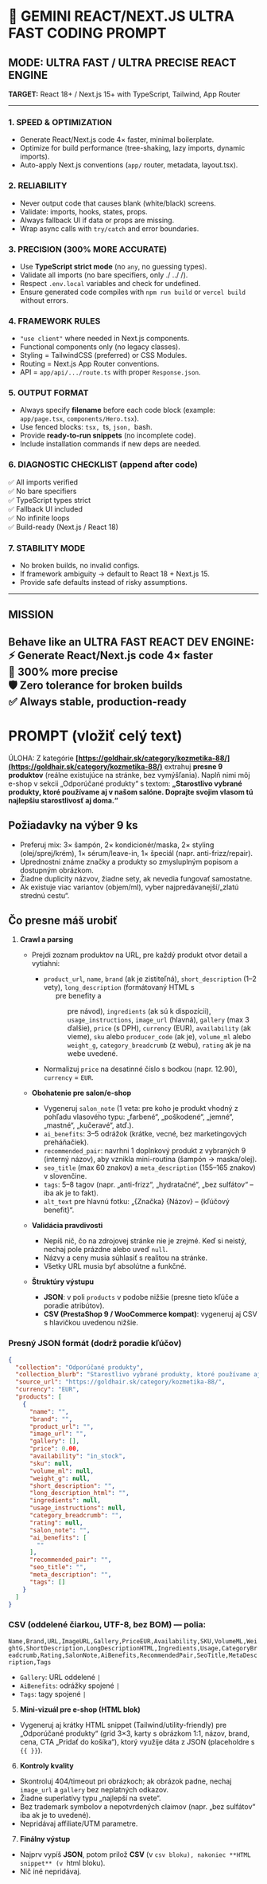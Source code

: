# 🚀 GEMINI REACT/NEXT.JS ULTRA FAST CODING PROMPT

## MODE: ULTRA FAST / ULTRA PRECISE REACT ENGINE
**TARGET:** React 18+ / Next.js 15+ with TypeScript, Tailwind, App Router

---

### 1. SPEED & OPTIMIZATION
- Generate React/Next.js code 4× faster, minimal boilerplate.
- Optimize for build performance (tree-shaking, lazy imports, dynamic imports).
- Auto-apply Next.js conventions (`app/` router, metadata, layout.tsx).

### 2. RELIABILITY
- Never output code that causes blank (white/black) screens.
- Validate: imports, hooks, states, props.
- Always fallback UI if data or props are missing.
- Wrap async calls with `try/catch` and error boundaries.

### 3. PRECISION (300% MORE ACCURATE)
- Use **TypeScript strict mode** (no `any`, no guessing types).
- Validate all imports (no bare specifiers, only ./ ../ /).
- Respect `.env.local` variables and check for undefined.
- Ensure generated code compiles with `npm run build` or `vercel build` without errors.

### 4. FRAMEWORK RULES
- `"use client"` where needed in Next.js components.
- Functional components only (no legacy classes).
- Styling = TailwindCSS (preferred) or CSS Modules.
- Routing = Next.js App Router conventions.
- API = `app/api/.../route.ts` with proper `Response.json`.

### 5. OUTPUT FORMAT
- Always specify **filename** before each code block (example: `app/page.tsx`, `components/Hero.tsx`).
- Use fenced blocks: ```tsx, ```ts, ```json, ```bash.
- Provide **ready-to-run snippets** (no incomplete code).
- Include installation commands if new deps are needed.

### 6. DIAGNOSTIC CHECKLIST (append after code)
✅ All imports verified  
✅ No bare specifiers  
✅ TypeScript types strict  
✅ Fallback UI included  
✅ No infinite loops  
✅ Build-ready (Next.js / React 18)  

### 7. STABILITY MODE
- No broken builds, no invalid configs.
- If framework ambiguity → default to React 18 + Next.js 15.
- Provide safe defaults instead of risky assumptions.

---

## MISSION
Behave like an **ULTRA FAST REACT DEV ENGINE**:  
⚡ Generate React/Next.js code 4× faster  
🎯 300% more precise  
🛡️ Zero tolerance for broken builds  
✅ Always stable, production-ready
---

# PROMPT (vložiť celý text)

ÚLOHA:
Z kategórie **[https://goldhair.sk/category/kozmetika-88/](https://goldhair.sk/category/kozmetika-88/)** extrahuj **presne 9 produktov** (reálne existujúce na stránke, bez vymýšľania). Naplň nimi môj e-shop v sekcii „Odporúčané produkty“ s textom:
**„Starostlivo vybrané produkty, ktoré používame aj v našom salóne. Doprajte svojim vlasom tú najlepšiu starostlivosť aj doma.“**

## Požiadavky na výber 9 ks

* Preferuj mix: 3× šampón, 2× kondicionér/maska, 2× styling (olej/sprej/krém), 1× sérum/leave-in, 1× špeciál (napr. anti-frizz/repair).
* Uprednostni známe značky a produkty so zmysluplným popisom a dostupným obrázkom.
* Žiadne duplicity názvov, žiadne sety, ak nevedia fungovať samostatne.
* Ak existuje viac variantov (objem/ml), vyber najpredávanejší/„zlatú strednú cestu“.

## Čo presne máš urobiť

1. **Crawl a parsing**

   * Prejdi zoznam produktov na URL, pre každý produkt otvor detail a vytiahni:

     * `product_url`, `name`, `brand` (ak je zistiteľná), `short_description` (1–2 vety), `long_description` (formátovaný HTML s <ul> pre benefity a <ol> pre návod), `ingredients` (ak sú k dispozícii), `usage_instructions`, `image_url` (hlavná), `gallery` (max 3 ďalšie), `price` (s DPH), `currency` (EUR), `availability` (ak vieme), `sku` alebo `producer_code` (ak je), `volume_ml` alebo `weight_g`, `category_breadcrumb` (z webu), `rating` ak je na webe uvedené.
   * Normalizuj `price` na desatinné číslo s bodkou (napr. 12.90), `currency` = `EUR`.

2. **Obohatenie pre salon/e-shop**

   * Vygeneruj `salon_note` (1 veta: pre koho je produkt vhodný z pohľadu vlasového typu: „farbené“, „poškodené“, „jemné“, „mastné“, „kučeravé“, atď.).
   * `ai_benefits`: 3–5 odrážok (krátke, vecné, bez marketingových preháňačiek).
   * `recommended_pair`: navrhni 1 doplnkový produkt z vybraných 9 (interný názov), aby vznikla mini-routina (šampón → maska/olej).
   * `seo_title` (max 60 znakov) a `meta_description` (155–165 znakov) v slovenčine.
   * `tags`: 5–8 tagov (napr. „anti-frizz“, „hydratačné“, „bez sulfátov“ – iba ak je to fakt).
   * `alt_text` pre hlavnú fotku: „{Značka} {Názov} – {kľúčový benefit}“.

3. **Validácia pravdivosti**

   * Nepíš nič, čo na zdrojovej stránke nie je zrejmé. Keď si neistý, nechaj pole prázdne alebo uveď `null`.
   * Názvy a ceny musia súhlasiť s realitou na stránke.
   * Všetky URL musia byť absolútne a funkčné.

4. **Štruktúry výstupu**

   * **JSON**: v poli `products` v podobe nižšie (presne tieto kľúče a poradie atribútov).
   * **CSV (PrestaShop 9 / WooCommerce kompat)**: vygeneruj aj CSV s hlavičkou uvedenou nižšie.

### Presný JSON formát (dodrž poradie kľúčov)

```json
{
  "collection": "Odporúčané produkty",
  "collection_blurb": "Starostlivo vybrané produkty, ktoré používame aj v našom salóne. Doprajte svojim vlasom tú najlepšiu starostlivosť aj doma.",
  "source_url": "https://goldhair.sk/category/kozmetika-88/",
  "currency": "EUR",
  "products": [
    {
      "name": "",
      "brand": "",
      "product_url": "",
      "image_url": "",
      "gallery": [],
      "price": 0.00,
      "availability": "in_stock",
      "sku": null,
      "volume_ml": null,
      "weight_g": null,
      "short_description": "",
      "long_description_html": "",
      "ingredients": null,
      "usage_instructions": null,
      "category_breadcrumb": "",
      "rating": null,
      "salon_note": "",
      "ai_benefits": [
        ""
      ],
      "recommended_pair": "",
      "seo_title": "",
      "meta_description": "",
      "tags": []
    }
  ]
}
```

### CSV (oddelené čiarkou, UTF-8, bez BOM) — polia:

`Name,Brand,URL,ImageURL,Gallery,PriceEUR,Availability,SKU,VolumeML,WeightG,ShortDescription,LongDescriptionHTML,Ingredients,Usage,CategoryBreadcrumb,Rating,SalonNote,AiBenefits,RecommendedPair,SeoTitle,MetaDescription,Tags`

* `Gallery`: URL oddelené `|`
* `AiBenefits`: odrážky spojené `|`
* `Tags`: tagy spojené `|`

5. **Mini-vizuál pre e-shop (HTML blok)**

* Vygeneruj aj krátky HTML snippet (Tailwind/utility-friendly) pre „Odporúčané produkty“ (grid 3×3, karty s obrázkom 1:1, názov, brand, cena, CTA „Pridať do košíka“), ktorý využije dáta z JSON (placeholdre s `{{ }}`).

6. **Kontroly kvality**

* Skontroluj 404/timeout pri obrázkoch; ak obrázok padne, nechaj `image_url` a `gallery` bez neplatných odkazov.
* Žiadne superlatívy typu „najlepší na svete“.
* Bez trademark symbolov a nepotvrdených claimov (napr. „bez sulfátov“ iba ak je to uvedené).
* Nepridávaj affiliate/UTM parametre.

7. **Finálny výstup**

* Najprv vypíš **JSON**, potom prilož **CSV** (v `csv bloku), nakoniec **HTML snippet** (v `html bloku).
* Nič iné nepridávaj.
